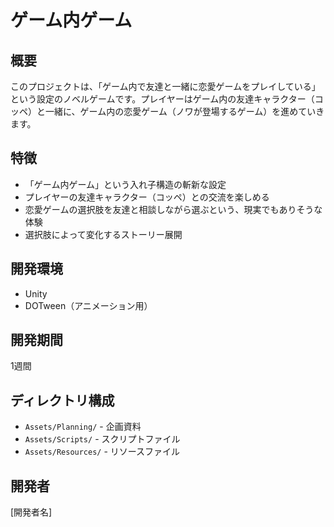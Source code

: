 # ゲーム内ゲーム

## 概要
このプロジェクトは、「ゲーム内で友達と一緒に恋愛ゲームをプレイしている」という設定のノベルゲームです。プレイヤーはゲーム内の友達キャラクター（コッペ）と一緒に、ゲーム内の恋愛ゲーム（ノワが登場するゲーム）を進めていきます。

## 特徴
- 「ゲーム内ゲーム」という入れ子構造の斬新な設定
- プレイヤーの友達キャラクター（コッペ）との交流を楽しめる
- 恋愛ゲームの選択肢を友達と相談しながら選ぶという、現実でもありそうな体験
- 選択肢によって変化するストーリー展開

## 開発環境
- Unity
- DOTween（アニメーション用）

## 開発期間
1週間

## ディレクトリ構成
- `Assets/Planning/` - 企画資料
- `Assets/Scripts/` - スクリプトファイル
- `Assets/Resources/` - リソースファイル

## 開発者
[開発者名]
